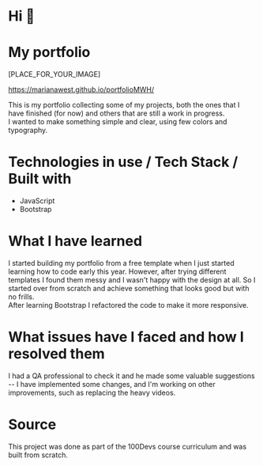 
# Hi 👋 

# My portfolio

[PLACE_FOR_YOUR_IMAGE]

https://marianawest.github.io/portfolioMWH/

This is my portfolio collecting some of my projects, both the ones that I have finished (for now) and others that are still a work in progress.   
I wanted to make something simple and clear, using few colors and typography. 

# Technologies in use / Tech Stack / Built with

- JavaScript
- Bootstrap

# What I have learned

I started building my portfolio from a free template when I just started learning how to code early this year. However, after trying different templates I found them messy and I wasn't happy with the design at all. So I started over from scratch and achieve something that looks good but with no frills.  
After learning Bootstrap I refactored the code to make it more responsive. 

# What issues have I faced and how I resolved them

I had a QA professional to check it and he made some valuable suggestions -- I have implemented some changes, and I'm working on other improvements, such as replacing the heavy videos.  

# Source

This project was done as part of the 100Devs course curriculum and was built from scratch. 



